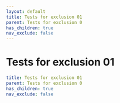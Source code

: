 ```yaml
---
layout: default
title: Tests for exclusion 01
parent: Tests for exclusion 0
has_children: true
nav_exclude: false
---
```

# Tests for exclusion 01

```yaml
title: Tests for exclusion 01
parent: Tests for exclusion 0
has_children: true
nav_exclude: false
```